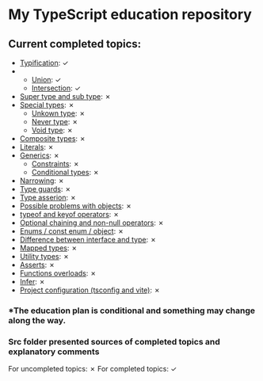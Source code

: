 # My TypeScript education repository



## Current completed topics:
- [Typification](./src/typification.ts): ✓
- [Sets]: ✓
    - [Union](./src/union.ts): ✓
    - [Intersection](./src/intersection.ts): ✓
- [Super type and sub type](.): ✗
- [Special types](.): ✗ 
    - [Unkown type](.): ✗
    - [Never type](.): ✗
    - [Void type](.): ✗
- [Composite types](.): ✗
- [Literals](.): ✗
- [Generics](.): ✗
    - [Constraints](.): ✗
    - [Conditional types](.): ✗
- [Narrowing](.): ✗
- [Type guards](.): ✗
- [Type asserion](.): ✗
- [Possible problems with objects](.): ✗
- [typeof and keyof operators](.): ✗
- [Optional chaining and non-null operators](.): ✗
- [Enums / const enum / object](.): ✗
- [Difference between interface and type](.): ✗
- [Mapped types](.): ✗
- [Utility types](.): ✗
- [Asserts](.): ✗
- [Functions overloads](.): ✗
- [Infer](.): ✗
- [Project configuration (tsconfig and vite)](.): ✗

### *The education plan is conditional and something may change along the way.

### Src folder presented sources of completed topics and explanatory comments

For uncompleted topics: ✗
For completed topics: ✓